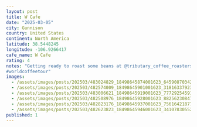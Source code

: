 ```yaml
---
layout: post
title: W Cafe
date: "2025-03-05"
city: Gunnison
country: United States
continent: North America
latitude: 38.5448245
longitude: -106.9266417
cafe_name: W Cafe
rating: 4
notes: "Getting ready to roast some beans at @tributary_coffee_roasters in Gunnison, biscuit egg sando was on point too!
#worldcoffeetour"
images:
  - /assets/images/posts/202503/483024829_18498645874001623_6459087034247004241_n_17864998755345184.jpg
  - /assets/images/posts/202503/482574009_18498645901001623_318163379232036362_n_17853327504401929.jpg
  - /assets/images/posts/202503/483006621_18498645919001623_7772925459124849529_n_17954423720785656.jpg
  - /assets/images/posts/202503/482508976_18498645928001623_8825623084780887726_n_17939903177978103.jpg
  - /assets/images/posts/202503/482823176_18498645937001623_7561642187736450419_n_18488468134005983.jpg
  - /assets/images/posts/202503/482623823_18498645946001623_3410783055296089406_n_18268048999280452.jpg
published: 1
---
```

